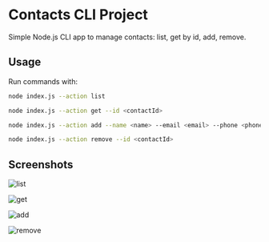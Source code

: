 # Contacts CLI Project

Simple Node.js CLI app to manage contacts: list, get by id, add, remove.

## Usage

Run commands with:

```bash
node index.js --action list

node index.js --action get --id <contactId>

node index.js --action add --name <name> --email <email> --phone <phone>

node index.js --action remove --id <contactId>
```

## Screenshots

![list](https://monosnap.com/file/p5M103BaSL2gg15cAdzNDa8zmVwOcr)

![get](https://monosnap.com/file/fLnbw0YBiFuJYbwhjVfJaLEU7325s4)

![add](https://monosnap.com/file/9DOkhuI23ipBeuZZfA0rMPEmOoVDL9)

![remove](https://api.monosnap.com/file/download?id=1eVIWIqN2ywDCp5Gq2YxQt96jSAoyO)
